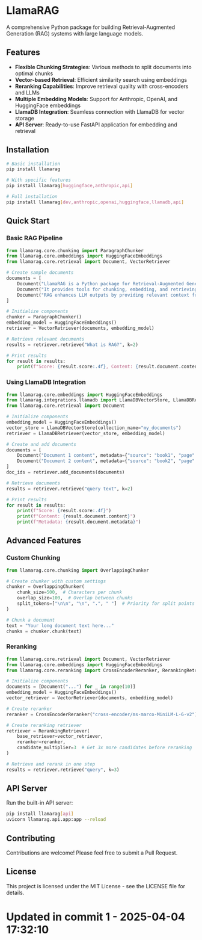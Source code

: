 # LlamaRAG

A comprehensive Python package for building Retrieval-Augmented Generation (RAG) systems with large language models.

## Features

- **Flexible Chunking Strategies**: Various methods to split documents into optimal chunks
- **Vector-based Retrieval**: Efficient similarity search using embeddings
- **Reranking Capabilities**: Improve retrieval quality with cross-encoders and LLMs
- **Multiple Embedding Models**: Support for Anthropic, OpenAI, and HuggingFace embeddings
- **LlamaDB Integration**: Seamless connection with LlamaDB for vector storage
- **API Server**: Ready-to-use FastAPI application for embedding and retrieval

## Installation

```bash
# Basic installation
pip install llamarag

# With specific features
pip install llamarag[huggingface,anthropic,api]

# Full installation
pip install llamarag[dev,anthropic,openai,huggingface,llamadb,api]
```

## Quick Start

### Basic RAG Pipeline

```python
from llamarag.core.chunking import ParagraphChunker
from llamarag.core.embeddings import HuggingFaceEmbeddings
from llamarag.core.retrieval import Document, VectorRetriever

# Create sample documents
documents = [
    Document("LlamaRAG is a Python package for Retrieval-Augmented Generation."),
    Document("It provides tools for chunking, embedding, and retrieving text."),
    Document("RAG enhances LLM outputs by providing relevant context from a knowledge base.")
]

# Initialize components
chunker = ParagraphChunker()
embedding_model = HuggingFaceEmbeddings()
retriever = VectorRetriever(documents, embedding_model)

# Retrieve relevant documents
results = retriever.retrieve("What is RAG?", k=2)

# Print results
for result in results:
    print(f"Score: {result.score:.4f}, Content: {result.document.content}")
```

### Using LlamaDB Integration

```python
from llamarag.core.embeddings import HuggingFaceEmbeddings
from llamarag.integrations.llamadb import LlamaDBVectorStore, LlamaDBRetriever
from llamarag.core.retrieval import Document

# Initialize components
embedding_model = HuggingFaceEmbeddings()
vector_store = LlamaDBVectorStore(collection_name="my_documents")
retriever = LlamaDBRetriever(vector_store, embedding_model)

# Create and add documents
documents = [
    Document("Document 1 content", metadata={"source": "book1", "page": 10}),
    Document("Document 2 content", metadata={"source": "book2", "page": 15})
]
doc_ids = retriever.add_documents(documents)

# Retrieve documents
results = retriever.retrieve("query text", k=2)

# Print results
for result in results:
    print(f"Score: {result.score:.4f}")
    print(f"Content: {result.document.content}")
    print(f"Metadata: {result.document.metadata}")
```

## Advanced Features

### Custom Chunking

```python
from llamarag.core.chunking import OverlappingChunker

# Create chunker with custom settings
chunker = OverlappingChunker(
    chunk_size=500,  # Characters per chunk
    overlap_size=100,  # Overlap between chunks
    split_tokens=["\n\n", "\n", ".", " "]  # Priority for split points
)

# Chunk a document
text = "Your long document text here..."
chunks = chunker.chunk(text)
```

### Reranking

```python
from llamarag.core.retrieval import Document, VectorRetriever
from llamarag.core.embeddings import HuggingFaceEmbeddings
from llamarag.core.reranking import CrossEncoderReranker, RerankingRetriever

# Initialize components
documents = [Document("...") for _ in range(10)]
embedding_model = HuggingFaceEmbeddings()
vector_retriever = VectorRetriever(documents, embedding_model)

# Create reranker
reranker = CrossEncoderReranker("cross-encoder/ms-marco-MiniLM-L-6-v2")

# Create reranking retriever
retriever = RerankingRetriever(
    base_retriever=vector_retriever,
    reranker=reranker,
    candidate_multiplier=3  # Get 3x more candidates before reranking
)

# Retrieve and rerank in one step
results = retriever.retrieve("query", k=3)
```

## API Server

Run the built-in API server:

```bash
pip install llamarag[api]
uvicorn llamarag.api.app:app --reload
```

## Contributing

Contributions are welcome! Please feel free to submit a Pull Request.

## License

This project is licensed under the MIT License - see the LICENSE file for details. 
# Updated in commit 1 - 2025-04-04 17:32:10
